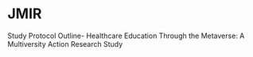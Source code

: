 # JMIR
Study Protocol Outline- Healthcare Education Through the Metaverse: A Multiversity Action Research Study
